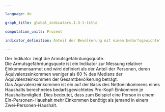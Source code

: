 ```yaml
---

language: de   

graph_title: global_indicators.1-3-1-title

computation_units: Prozent

indicator_definition: Anteil der Bevölkerung mit einem bedarfsgewichteten Einkommen unterhalb der landesspezifischen Armutsgefährdungsschwelle

---
```


Der Indikator zeigt die Armutsgefährdungsquote. <br>
Die Armutsgefährdungsquote ist ein Indikator zur Messung relativer Einkommensarmut und wird definiert als der Anteil der Personen, deren Äquivalenzeinkommen weniger als 60 % des Medians der Äquivalenzeinkommen der Gesamtbevölkerung beträgt. <br>
Das Äquivalenzeinkommen ist ein auf der Basis des Nettoeinkommens eines Haushalts berechnetes bedarfsgewichtetes Pro-Kopf-Einkommen je Haushaltsmitglied. Dies bedeutet, dass zum Beispiel eine Person in einem Ein-Personen-Haushalt mehr Einkommen benötigt als jemand in einem Zwei-Personen-Haushalt.
